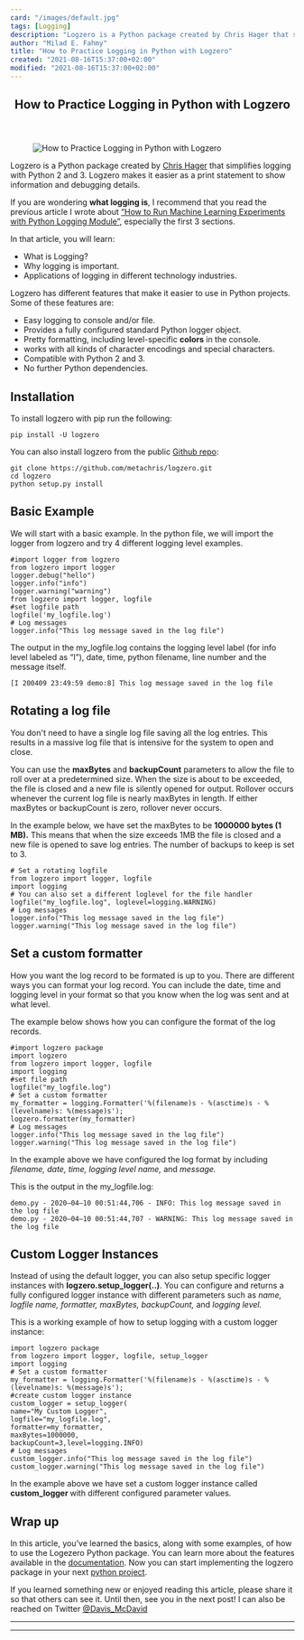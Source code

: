 ```yaml
---
card: "/images/default.jpg"
tags: [Logging]
description: "Logzero is a Python package created by Chris Hager that simpl"
author: "Milad E. Fahmy"
title: "How to Practice Logging in Python with Logzero"
created: "2021-08-16T15:37:00+02:00"
modified: "2021-08-16T15:37:00+02:00"
---
```

<div class="site-wrapper">
<main id="site-main" class="site-main outer">
<div class="inner">
<article class="post-full post tag-logging tag-python ">
<header class="post-full-header">
<h1 class="post-full-title">How to Practice Logging in Python with&nbsp;Logzero</h1>
</header>
<figure class="post-full-image">
<picture>
<source media="(max-width: 700px)" sizes="1px" srcset="data:image/gif;base64,R0lGODlhAQABAIAAAAAAAP///yH5BAEAAAAALAAAAAABAAEAAAIBRAA7 1w">
<source media="(min-width: 701px)" sizes="(max-width: 800px) 400px,
(max-width: 1170px) 700px,
1400px" srcset="/news/content/images/size/w300/2020/04/logezero-image.png 300w,
/news/content/images/size/w600/2020/04/logezero-image.png 600w,
/news/content/images/size/w1000/2020/04/logezero-image.png 1000w,
/news/content/images/size/w2000/2020/04/logezero-image.png 2000w">
<img onerror="this.style.display='none'" src="/news/content/images/size/w2000/2020/04/logezero-image.png" alt="How to Practice Logging in Python with&nbsp;Logzero">
</picture>
</figure>
<section class="post-full-content">
<div class="post-content">
<p>Logzero is a Python package created by <a href="https://twitter.com/metachris" rel="noopener">Chris Hager</a> that simplifies logging with Python 2 and 3. Logzero makes it easier as a print statement to show information and debugging details.</p><p>If you are wondering <strong>what logging is</strong>, I recommend that you read the previous article I wrote about <a href="https://medium.com/analytics-vidhya/how-to-run-machine-learning-experiments-with-python-logging-module-9030fbee120e">“How to Run Machine Learning Experiments with Python Logging Module”</a>, especially the first 3 sections. </p><p>In that article, you will learn:</p><ul><li>What is Logging?</li><li>Why logging is important.</li><li>Applications of logging in different technology industries.</li></ul><p>Logzero has different features that make it easier to use in Python projects. Some of these features are:</p><ul><li>Easy logging to console and/or file.</li><li>Provides a fully configured standard Python logger object.</li><li>Pretty formatting, including level-specific <strong>colors</strong> in the console.</li><li>works with all kinds of character encodings and special characters.</li><li>Compatible with Python 2 and 3.</li><li>No further Python dependencies.</li></ul><h2 id="installation">Installation</h2><p>To install logzero with pip run the following:</p><pre><code class="language-python">pip install -U logzero</code></pre><p>You can also install logzero from the public <a href="https://github.com/metachris/logzero" rel="noopener">Github repo</a>:</p><pre><code>git clone https://github.com/metachris/logzero.git
cd logzero
python setup.py install</code></pre><h2 id="basic-example">Basic Example</h2><p>We will start with a basic example. In the python file, we will import the logger from logzero and try 4 different logging level examples.</p><pre><code class="language-python">#import logger from logzero
from logzero import logger
logger.debug("hello")
logger.info("info")
logger.warning("warning")
from logzero import logger, logfile
#set logfile path
logfile('my_logfile.log')
# Log messages
logger.info("This log message saved in the log file")</code></pre><p>The output in the my_logfile.log contains the logging level label (for info level labeled as “I”), date, time, python filename, line number and the message itself.</p><pre><code>[I 200409 23:49:59 demo:8] This log message saved in the log file</code></pre><h2 id="rotating-a-log-file">Rotating a log file</h2><p>You don't need to have a single log file saving all the log entries. This results in a massive log file that is intensive for the system to open and close.</p><p>You can use the <strong>maxBytes</strong> and <strong>backupCount</strong> parameters to allow the file to roll over at a predetermined size. When the size is about to be exceeded, the file is closed and a new file is silently opened for output. Rollover occurs whenever the current log file is nearly maxBytes in length. If either maxBytes or backupCount is zero, rollover never occurs.</p><p>In the example below, we have set the maxBytes to be <strong>1000000 bytes (1 MB).</strong> This means that when the size exceeds 1MB the file is closed and a new file is opened to save log entries. The number of backups to keep is set to 3.</p><pre><code class="language-python"># Set a rotating logfile
from logzero import logger, logfile
import logging
# You can also set a different loglevel for the file handler
logfile("my_logfile.log", loglevel=logging.WARNING)
# Log messages
logger.info("This log message saved in the log file")
logger.warning("This log message saved in the log file")</code></pre><h2 id="set-a-custom-formatter">Set a custom formatter</h2><p>How you want the log record to be formated is up to you. There are different ways you can format your log record. You can include the date, time and logging level in your format so that you know when the log was sent and at what level. </p><p>The example below shows how you can configure the format of the log records.</p><pre><code class="language-python">#import logzero package
import logzero
from logzero import logger, logfile
import logging
#set file path
logfile("my_logfile.log")
# Set a custom formatter
my_formatter = logging.Formatter('%(filename)s - %(asctime)s - %(levelname)s: %(message)s');
logzero.formatter(my_formatter)
# Log messages
logger.info("This log message saved in the log file")
logger.warning("This log message saved in the log file")</code></pre><p>In the example above we have configured the log format by including <em>filename, date, time, logging level name, </em>and<em> message.</em></p><p>This is the output in the my_logfile.log:</p><pre><code>demo.py - 2020–04–10 00:51:44,706 - INFO: This log message saved in the log file
demo.py - 2020–04–10 00:51:44,707 - WARNING: This log message saved in the log file</code></pre><h2 id="custom-logger-instances">Custom Logger Instances</h2><p>Instead of using the default logger, you can also setup specific logger instances with <strong>logzero.setup_logger(..)</strong>. You can configure and returns a fully configured logger instance with different parameters such as <em>name, logfile name, formatter, maxBytes, backupCount, </em>and<em> logging level.</em></p><p>This is a working example of how to setup logging with a custom logger instance:</p><pre><code class="language-python">import logzero package
from logzero import logger, logfile, setup_logger
import logging
# Set a custom formatter
my_formatter = logging.Formatter('%(filename)s - %(asctime)s - %(levelname)s: %(message)s');
#create custom logger instance
custom_logger = setup_logger(
name="My Custom Logger",
logfile="my_logfile.log",
formatter=my_formatter,
maxBytes=1000000,
backupCount=3,level=logging.INFO)
# Log messages
custom_logger.info("This log message saved in the log file")
custom_logger.warning("This log message saved in the log file")</code></pre><p>In the example above we have set a custom logger instance called <strong>custom_logger </strong>with different configured parameter values.</p><h2 id="wrap-up">Wrap up</h2><p>In this article, you've learned the basics, along with some examples, of how to use the Logezero Python package. You can learn more about the features available in the <a href="https://logzero.readthedocs.io/en/latest/#" rel="noopener">documentation</a>. Now you can start implementing the logzero package in your next <a href="https://realpython.com/intermediate-python-project-ideas/" rel="noopener">python project</a>.</p><p>If you learned something new or enjoyed reading this article, please share it so that others can see it. Until then, see you in the next post! I can also be reached on Twitter <a href="https://twitter.com/Davis_McDavid" rel="noopener nofollow noopener">@Davis_McDavid</a></p>
</div>
<hr>
<hr>
</section>
</article>
</div>
</main>
</div>
<!-- Google Tag Manager (noscript) -->
<!-- End Google Tag Manager (noscript) -->
